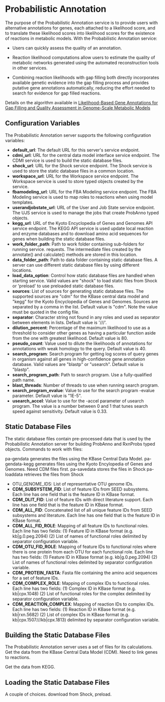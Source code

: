 Probabilistic Annotation
========================

The purpose of the Probabilistic Annotation service is to provide users with
alternative annotations for genes, each attached to a likelihood score, and to
translate these likelihood scores into likelihood scores for the existence of
reactions in metabolic models.  With the Probabilistic Annotation service:

* Users can quickly assess the quality of an annotation.

* Reaction likelihood computations allow users to estimate the quality of
  metabolic networks generated using the automated reconstruction tools in
  other services.

* Combining reaction likelihoods with gap filling both directly incorporates
  available genetic evidence into the gap filling process and provides putative
  gene annotations automatically, reducing the effort needed to search for
  evidence for gap filled reactions.

Details on the algorithm available in [Likelihood-Based Gene Annotations
for Gap Filling and Quality Assessment in Genome-Scale Metabolic
Models](http://journals.plos.org/ploscompbiol/article?id=10.1371/journal.pcbi.1003882)

Configuration Variables
-----------------------

The Probabilistic Annotation server supports the following configuration variables:

* **default_url**: The default URL for this server's service endpoint.
* **cdmi_url**: URL for the central data model interface service endpoint.  The CDMI
  service is used to build the static database files.
* **shock_url**: URL for the Shock service endpoint.  The Shock service is used to store
  the static database files in a common location.
* **workspace_url**: URL for the Workspace service endpoint.  The Workspace service is
  used to store typed objects created by the service.
* **fbamodeling_url**: URL for the FBA Modeling service endpoint.  The FBA Modeling
  service is used to map roles to reactions when using model templates.
* **userandjobstate_url**: URL of the User and Job State service endpoint.  The UJS
  service is used to manage the jobs that create ProbAnno typed objects.
* **kegg_url**: URL of the Kyoto Encyclopedia of Genes and Genomes API service endpoint.
  The KEGG API service is used update local reaction and enzyme databases and to
  download amino acid sequences for genes when building the static database files.
* **work_folder_path**: Path to work folder containing sub-folders for running service.
  requests.  The intermediate files created by the annotate() and calculate() methods
  are stored in this location.
* **data_folder_path**: Path to data folder containing static database files.  A server
  can use different static database files by using different locations.
* **load_data_option**: Control how static database files are handled when starting
  service. Valid values are "shock" to load static files from Shock or 'preload'
  to use preloaded static database files.
* **sources**: List of sources for generating static database files.  The supported
  sources are "cdm" for the KBase central data model and "kegg" for the Kyoto
  Encyclopedia of Genes and Genomes.  Sources are separated by a comma in the list.
  Default value is "cdm".  Note the value must be quoted in the config file.
* **separator**: Character string not found in any roles and used as separator between
  elements in lists. Default value is '///'.
* **dilution_percent**: Percentage of the maximum likelihood to use as a threshold
  to consider other genes as having a particular function aside from the one with
  greatest likelihood. Default value is 80.
* **pseudo_count**: Value used to dilute the likelihoods of annotations for annotations
  with weak homology to the query. Default value is 40.
* **search_program**: Search program for getting log scores of query genes in organism
  against all genes in high-confidence gene annotation database. Valid values are
  "blastp" or "usearch".  Default value is "blastp".
* **search_program_path**: Path to search program.  Use a fully-qualified path name.
* **blast_threads**: Number of threads to use when running search program.
* **search_program_evalue**: Value to use for the search program -evalue parameter.
  Default value is "1E-5".
* **usearch_accel**: Value to use for the -accel parameter of usearch program.  The value
  is a number between 0 and 1 that tunes search speed against sensitivity. Default
  value is 0.33.

Static Database Files
---------------------

The static database files contain pre-processed data that is used by the Probabilistic
Annotation server for building ProbAnno and RxnProbs typed objects.  Commands to work
with files:

pa-gendata generates the files using the KBase Central Data Model.
pa-gendata-kegg generates files using the Kyoto Encylopedia of Genes and Genomes.  Need CDM files first.
pa-savedata stores the files in Shock
pa-loaddata retrieves the files from Shock

* OTU\_GENOME\_IDS: List of representative OTU genome IDs.
* **CDM_SUBSYSTEM_FID**: List of feature IDs from SEED subsystems. Each line has one
  field that is the feature ID in KBase format.
* **CDM_DLIT_FID**: List of feature IDs with direct literature support.  Each line
  has one field that is the feature ID in KBase format.
* **CDM_ALL_FID**: Concatenated list of all unique feature IDs from SEED subsystems
  and literature.  Each line has one field that is the feature ID in KBase format.
* **CDM_ALL_FID_ROLE**: Mapping of all feature IDs to functional roles.  Each line
  has two fields: (1) Feature ID in KBase format (e.g. kb|g.0.peg.2094) (2) List of
  names of functional roles delimited by separator configuration variable.
* **CDM_OTU_FID_ROLE**: Mapping of feature IDs to functional roles where there is
  one protein from each OTU for each functional role.  Each line has two fields:
  (1) Feature ID in KBase format (e.g. kb|g.0.peg.2094) (2) List of names of functional
  roles delimited by separator configuration variable.
* **CDM_PROTEIN_FASTA**: Fasta file containing the amino acid sequences for a set of
  feature IDs.
* **CDM_COMPLEX_ROLE**: Mapping of complex IDs to functional roles.  Each line has
  two fields: (1) Complex ID in KBase format (e.g. kb|cpx.1048) (2) List of functional
  roles for the complex delimited by separator configuration variable.
* **CDM_REACTION_COMPLEX**: Mapping of reaction IDs to complex IDs. Each line has two
  fields: (1) Reaction ID in KBase format (e.g. kb|rxn.5682) (2) List of complex IDs
  in KBase format (e.g. kb|cpx.1507///kb|cpx.1813) delimited by separator configuration
  variable.

Building the Static Database Files
----------------------------------

The Probabilistic Annotation server uses a set of files for its calculations.
Get the data from the KBase Central Data Model (CDM).  Need to link genes to
reactions.

Get the data from KEGG.

Loading the Static Database Files
---------------------------------

A couple of choices.  download from Shock, preload.


